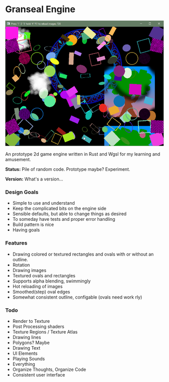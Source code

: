 <h1>Granseal Engine</h1>
<img src="cover.png">
<p>An prototype 2d game engine written in Rust and Wgsl for my learning and amusement.</p>
<p><b>Status:</b> Pile of random code. Prototype maybe? Experiment.</p>
<p><b>Version:</b> What's a version...</p>
<h3>Design Goals</h3>
<ul>
<li>Simple to use and understand</li>
<li>Keep the complicated bits on the engine side</li>
<li>Sensible defaults, but able to change things as desired</li>
<li>To someday have tests and proper error  handling</li>
<li>Build pattern is nice</li>
<li>Having goals</li>
</ul>
<h3>Features</h3>
<ul>
<li>Drawing colored or textured rectangles and ovals with or without an outline.</li>
<li>Rotation</li>
<li>Drawing images</li>
<li>Textured ovals and rectangles</li>
<li>Supports alpha blending, swimmingly</li>
<li>Hot reloading of images</li>
<li>Smoothed(step) oval edges</li>
<li>Somewhat consistent outline, configable (ovals need work rly)</li>
</ul>
<h3>Todo</h3>
<ul>
<li>Render to Texture</li>
<li>Post Processing shaders</li>
<li>Texture Regions / Texture Atlas</li>
<li>Drawing lines</li>
<li>Polygons? Maybe</li>
<li>Drawing Text</li>
<li>UI Elements</li>
<li>Playing Sounds</li>
<li>Everything</li>
<li>Organize Thoughts, Organize Code</li>
<li>Consistent user interface</li>
</ul>